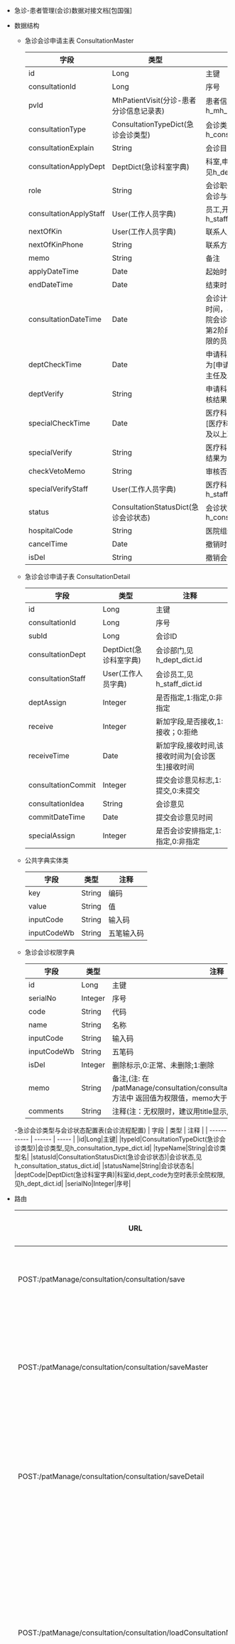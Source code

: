 
- 急诊-患者管理(会诊)数据对接文档[包国强]
- 数据结构

  - 急诊会诊申请主表 ConsultationMaster

    | 字段                   | 类型         | 注释          |
    | -------------------- | ---------- | ----------- |
    |id|Long|主键|
	|consultationId|Long|序号|
	|pvId|MhPatientVisit(分诊-患者分诊信息记录表)|患者信息id,见h_mh_patient_visit.id|
	|consultationType|ConsultationTypeDict(急诊会诊类型)|会诊类型,见h_consultation_type_dict.id|
	|consultationExplain|String|会诊目的,会诊说明|
	|consultationApplyDept|DeptDict(急诊科室字典)|科室,申请科室,开会诊单科室,见h_dept_dict.id|
	|role|String|会诊职位,会诊按职位分为医生会诊与护理会诊|
	|consultationApplyStaff|User(工作人员字典)|员工,开会诊单医生或护士,见h_staff_dict.id|
	|nextOfKin|User(工作人员字典)|联系人,见h_staff_dict.id|
	|nextOfKinPhone|String|联系方式,联系电话,新加字段|
	|memo|String|备注|
	|applyDateTime|Date|起始时间,开单时间|
	|endDateTime|Date|结束时间|
	|consultationDateTime|Date|会诊计划时间，默认开会诊单时间，与起始时间相同,只有全院会诊与院外会诊才能修改,在第2阶段:医疗科审核,可由有权限的员工修改|
	|deptCheckTime|Date|申请科室审核时间,该审核时间为[申请科室]审核时间,科室副主任及以上职位才可审核|
	|deptVerify|String|申请科室审核结果,1:通过,该审核结果为[申请科室]审核结果|
	|specialCheckTime|Date|医疗科审核时间,该审核时间为[医疗科]审核时间,科室副主任及以上职位才可审核|
	|specialVerify|String|医疗科审核结果,1:通过,该审核结果为[医疗科]审核结果|
	|checkVetoMemo|String|审核否决理由备注|
	|specialVerifyStaff|User(工作人员字典)|医疗科审核人员,见h_staff_dict.id|
	|status|ConsultationStatusDict(急诊会诊状态)|会诊状态,见h_consultation_status_dict.id|
	|hospitalCode|String|医院组织机构代码|
	|cancelTime|Date|撤销时间|
	|isDel|String|撤销会诊|





  - 急诊会诊申请子表 ConsultationDetail

    | 字段                   | 类型         | 注释          |
    | -------------------- | ---------- | ----------- |
    |id|Long|主键|
	|consultationId|Long|序号|
	|subId|Long|会诊ID|
	|consultationDept|DeptDict(急诊科室字典)|会诊部门,见h_dept_dict.id|
	|consultationStaff|User(工作人员字典)|会诊员工,见h_staff_dict.id|
	|deptAssign|Integer|是否指定,1:指定,0:非指定|
	|receive|Integer|新加字段,是否接收,1:接收；0:拒绝|
	|receiveTime|Date|新加字段,接收时间,该接收时间为[会诊医生]接收时间|
	|consultationCommit|Integer|提交会诊意见标志,1:提交,0:未提交|
	|consultationIdea|String|会诊意见|
	|commitDateTime|Date|提交会诊意见时间|
	|specialAssign|Integer|是否会诊安排指定,1:指定,0:非指定|



  - 公共字典实体类

    | 字段          | 类型     | 注释    |
    | ----------- | ------ | ----- |
    | key         | String | 编码    |
    | value       | String | 值     |
    | inputCode   | String | 输入码   |
    | inputCodeWb | String | 五笔输入码  |

  - 急诊会诊权限字典

    | 字段          | 类型     | 注释    |
    | ----------- | ------ | ----- |
	|id|Long|主键|
	|serialNo|Integer|序号|
	|code|String|代码|
	|name|String|名称|
	|inputCode|String|输入码|
	|inputCodeWb|String|五笔码|
	|isDel|Integer|删除标示,0:正常、未删除;1:删除|
	|memo|String|备注,(注: 在 /patManage/consultation/consultation/loadConsultationGrants 方法中 返回值为权限值，memo大于0则有权限，否则没有)|
	|comments|String|注释(注：无权限时，建议用title显示,即鼠标移上去时，显示)|

  -急诊会诊类型与会诊状态配置表(会诊流程配置)
	| 字段          | 类型     | 注释    |
    | ----------- | ------ | ----- |
    |id|Long|主键|
	|typeId|ConsultationTypeDict(急诊会诊类型)|会诊类型,见h_consultation_type_dict.id|
	|typeName|String|会诊类型名|
	|statusId|ConsultationStatusDict(急诊会诊状态)|会诊状态,见h_consultation_status_dict.id|
	|statusName|String|会诊状态名|
	|deptCode|DeptDict(急诊科室字典)|科室id,dept_code为空时表示全院权限,见h_dept_dict.id|
	|serialNo|Integer|序号|



- 路由

  | URL                                      | 参数                                       | 返回值                           | 注释                         |
  | ---------------------------------------- | ---------------------------------------- | ----------------------------- | -------------------------- |
  | POST:/patManage/consultation/consultation/save | ConsultationMaster data(急诊会诊申请主表), List<ConsultationDetail> modelList(急诊会诊申请子表)  | |保存急诊会诊 |
  | POST:/patManage/consultation/consultation/saveMaster | ConsultationMaster data(急诊会诊申请主表)| | 保存急诊会诊申请主表 |
  | POST:/patManage/consultation/consultation/saveDetail | ConsultationMaster data(急诊会诊申请子表)| | 保存急诊会诊申请子表 |
  | POST:/patManage/consultation/consultation/loadConsultationMaster | Page page(分页类), Long pvId(患者信息id(可有可无)), Long consultationId(会诊号(可有可无)), Integer consultationType(会诊类型(可有可无)), Integer[] status(会诊状态(可有可无)), String patientId(患者id(可有可无)),Date tiemFrom(会诊申请开始时间:开始(可有可无)), Date tiemTo(会诊申请开始时间:结束(可有可无)) |急诊会诊申请主表 | 查询急诊会诊申请主表 |
  | POST:/patManage/consultation/consultation/loadConsultationDetail | Long consultationId(会诊号)|急诊会诊申请子表 | 通过会诊号查询急诊会诊申请子表 |
  | POST:/patManage/consultation/consultation/loadConsultationIdeas | Long consultationId(会诊号),String[] deptCodes(科室id数组)| 字符串 | 通过会诊号与会诊科室查询会诊意见 |
  | GET:/dict/dataDict/loadConsultationDept |Long consultationId(会诊号) | 公共字典实体类 | 查询会诊子表科室 |
  | GET:/dict/dataDict/loadConsultationTypeDict | | 公共字典实体类 | 查询急诊会诊类型 |
  | GET:/dict/dataDict/loadConsultationStatusDict | | 公共字典实体类 | 查询急诊会诊状态 |
  | GET:/dict/dataDict/loadConsultationDeptDict |String inputCode(输入码), Page page(分页实体) | 公共字典实体类 | 查询急诊会诊科室 |
  | GET:/dict/dataDict/loadConsultationStaffDict |Long deptCode(科室id), String inputCode(输入码), Page page(分页实体) | 公共字典实体类 | 查询急诊会诊员工 |
  | GET:/dict/dataDict/loadStaffDict           | Long deptCode(科室id), String inputCode(输入码), Page page(分页实体)            | 公共字典实体类            | 查询员工       |
  | POST:/patManage/consultation/consultation/loadConsultationProcess | Long typeId(会诊类型), Long statusId(会诊状态), Long deptCode(科室id)| 急诊会诊类型与会诊状态配置表(会诊流程配置) | 查询急诊会诊类型与会诊状态配置表(会诊流程配置) |
  | POST:/patManage/consultation/consultation/loadConsultationGrants | Long consultationId(会诊id), Long deptCode(科室id), Long staffId(用户id)| 急诊会诊权限字典 | 查询当前会诊权限 |



